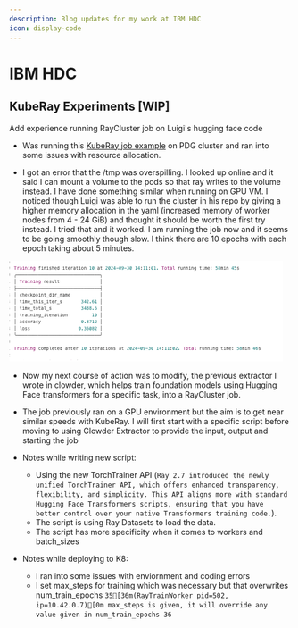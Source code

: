 ```yaml
---
description: Blog updates for my work at IBM HDC
icon: display-code
---
```


# IBM HDC

## KubeRay Experiments [WIP]

Add experience running RayCluster job on Luigi's hugging face code

- Was running this [KubeRay job example](https://docs.ray.io/en/latest/cluster/kubernetes/examples/mnist-training-example.html#kuberay-mnist-training-example) on PDG cluster and ran into some issues with resource allocation.

- I got an error that the /tmp was overspilling. I looked up online and it said I can mount a volume to the pods so that ray writes to the volume instead. I have done something similar when running on GPU VM. I noticed though Luigi was able to run the cluster in his repo by giving a higher memory allocation in the yaml (increased memory of worker nodes from 4 - 24 GiB) and thought it should be worth the first try instead. I tried that and it worked. I am running the job now and it seems to be going smoothly though slow. I think there are 10 epochs with each epoch taking about 5 minutes. 

![alt text](assets/images/IBM-HDC/image.png)



- Now my next course of action was to modify, the previous extractor I wrote in clowder, which helps train foundation models using Hugging Face transformers for a specific task, into a RayCluster job. 

- The job previously ran on a GPU environment but the aim is to get near similar speeds with KubeRay. I will first start with a specific script before moving to using Clowder Extractor to provide the input, output and starting the job

- Notes while writing new script:
    - Using the new TorchTrainer API (`Ray 2.7 introduced the newly unified TorchTrainer API, which offers enhanced transparency, flexibility, and simplicity. This API aligns more with standard Hugging Face Transformers scripts, ensuring that you have better control over your native Transformers training code.`). 
    - The script is using Ray Datasets to load the data. 
    - The script has more specificity when it comes to workers and batch_sizes
    
- Notes while deploying to K8:
    - I ran into some issues with enviornment and coding errors
    - I set max_steps for training which was necessary but that overwrites num_train_epochs
    `
    35[36m(RayTrainWorker pid=502, ip=10.42.0.7)[0m max_steps is given, it will override any value given in num_train_epochs
    36
    ` 